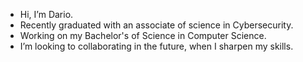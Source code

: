 - Hi, I’m Dario. 
- Recently graduated with an associate of science in Cybersecurity. 
- Working on my Bachelor's of Science in Computer Science.
- I’m looking to collaborating in the future, when I sharpen my skills.
